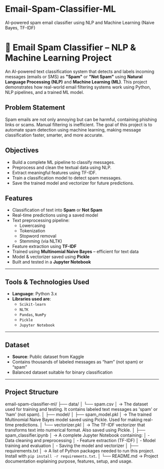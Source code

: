 # Email-Spam-Classifier-ML
AI-powered spam email classifier using NLP and Machine Learning (Naive Bayes, TF-IDF)

# 📧 Email Spam Classifier – NLP & Machine Learning Project

An AI-powered text classification system that detects and labels incoming messages (emails or SMS) as **"Spam"** or **"Not Spam"** using **Natural Language Processing (NLP)** and **Machine Learning (ML)**. This project demonstrates how real-world email filtering systems work using Python, NLP pipelines, and a trained ML model.


## Problem Statement

Spam emails are not only annoying but can be harmful, containing phishing links or scams. Manual filtering is inefficient. The goal of this project is to automate spam detection using machine learning, making message classification faster, smarter, and more accurate.

## Objectives

- Build a complete ML pipeline to classify messages.
- Preprocess and clean the textual data using NLP.
- Extract meaningful features using TF-IDF.
- Train a classification model to detect spam messages.
- Save the trained model and vectorizer for future predictions.


## Features

- Classification of text into **Spam** or **Not Spam**
- Real-time predictions using a saved model
- Text preprocessing pipeline:  
  - Lowercasing  
  - Tokenization  
  - Stopword removal  
  - Stemming (via NLTK)
- Feature extraction using **TF-IDF**
- Trained using **Multinomial Naive Bayes** – efficient for text data
- Model & vectorizer saved using **Pickle**
- Built and tested in a **Jupyter Notebook**

---

## Tools & Technologies Used

- **Language**: Python 3.x  
- **Libraries used are**:  
  - `Scikit-learn`  
  - `NLTK`  
  - `Pandas`, `NumPy`  
  - `Pickle`  
  - `Jupyter Notebook`

---

## Dataset

- **Source**: Public dataset from Kaggle
- Contains thousands of labeled messages as “ham” (not spam) or “spam”
- Balanced dataset suitable for binary classification

---

## Project Structure
email-spam-classifier-ml/
├── data/
│   └── spam.csv
│       → The dataset used for training and testing. It contains labeled text messages as 'spam' or 'ham' (not spam).
│
├── model/
│   ├── spam_model.pkl
│       → The trained Multinomial Naive Bayes model saved using Pickle. Used for making real-time predictions.
│   └── vectorizer.pkl
│       → The TF-IDF vectorizer that transforms text into numerical format. Also saved using Pickle.
│
├── spam_classifier.ipynb
│   → A complete Jupyter Notebook containing:
│      - Data cleaning and preprocessing
│      - Feature extraction (TF-IDF)
│      - Model training and evaluation
│      - Saving the model and vectorizer
│
├── requirements.txt
│   → A list of Python packages needed to run this project. Install with `pip install -r requirements.txt`.
│
└── README.md
    → Project documentation explaining purpose, features, setup, and usage.


